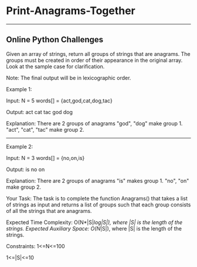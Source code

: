 # Print-Anagrams-Together
-----------------------------------------

Online Python Challenges
----------------------------------------

Given an array of strings, return all groups of strings that are anagrams. The groups must be created in order of their appearance in the original array. Look at the sample case for clarification.

Note: The final output will be in lexicographic order.


Example 1:

Input:
N = 5
words[] = {act,god,cat,dog,tac}

Output:
act cat tac 
god dog

Explanation:
There are 2 groups of
anagrams "god", "dog" make group 1.
"act", "cat", "tac" make group 2.

--------------------------------------------------------------------


Example 2:

Input:
N = 3
words[] = {no,on,is}

Output: 
is
no on


Explanation:
There are 2 groups of
anagrams "is" makes group 1.
"no", "on" make group 2.

Your Task:
The task is to complete the function Anagrams() that takes a list of strings as input and returns a list of groups such that each group consists of all the strings that are anagrams.


Expected Time Complexity: O(N*|S|*log|S|), where |S| is the length of the strings.
Expected Auxiliary Space: O(N*|S|), where |S| is the length of the strings.


Constraints:
1<=N<=100

1<=|S|<=10
